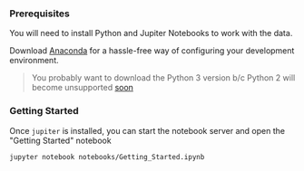 
### Prerequisites 
You will need to install Python and Jupiter Notebooks to work with the data.

Download [Anaconda](https://www.anaconda.com/download/) for a hassle-free way of configuring your development environment. 

> You probably want to download the Python 3 version b/c Python 2 will become unsupported [soon](https://pythonclock.org/)


### Getting Started

Once `jupiter` is installed, you can start the notebook server and open the "Getting Started" notebook

```
jupyter notebook notebooks/Getting_Started.ipynb
```
